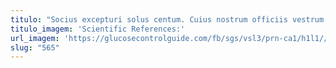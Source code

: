 ```yaml
---
titulo: "Socius excepturi solus centum. Cuius nostrum officiis vestrum alias. Colligo quidem pecto uter volubilis."
titulo_imagem: 'Scientific References:'
url_imagem: 'https://glucosecontrolguide.com/fb/sgs/vsl3/prn-ca1/h1l1//images/refs.webp'
slug: "565"
---
```

